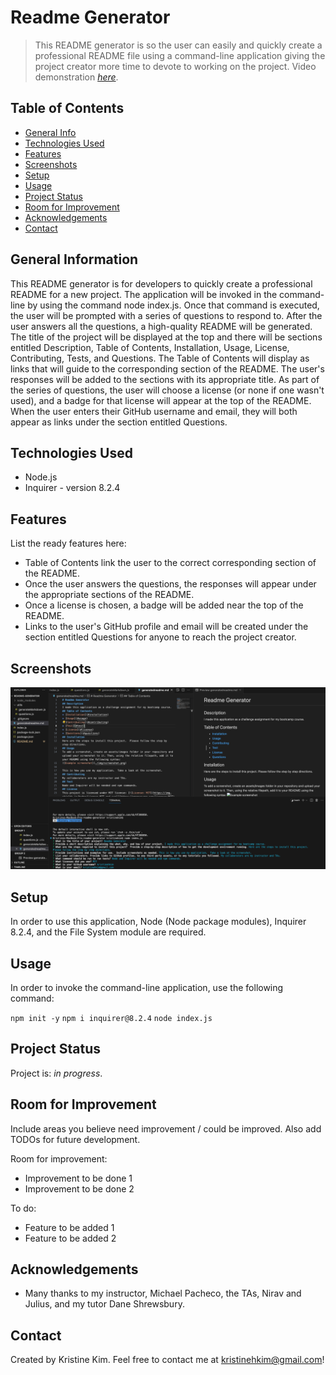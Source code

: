 # Readme Generator
> This README generator is so the user can easily and quickly create a professional README file using a command-line application giving the project creator more time to devote to working on the project.
> Video demonstration [_here_](https://drive.google.com/file/d/1nuTFrsrxFprEZKNy_JPYGSRvRQCYY3le/view). <!-- If you have the project hosted somewhere, include the link here. -->

## Table of Contents
* [General Info](#general-information)
* [Technologies Used](#technologies-used)
* [Features](#features)
* [Screenshots](#screenshots)
* [Setup](#setup)
* [Usage](#usage)
* [Project Status](#project-status)
* [Room for Improvement](#room-for-improvement)
* [Acknowledgements](#acknowledgements)
* [Contact](#contact)
<!-- * [License](#license) -->


## General Information
This README generator is for developers to quickly create a professional README for a new project.  The application will be invoked in the command-line by using the command node index.js.  Once that command is executed, the user will be prompted with a series of questions to respond to.  After the user answers all the questions, a high-quality README will be generated.  The title of the project will be displayed at the top and there will be sections entitled Description, Table of Contents, Installation, Usage, License, Contributing, Tests, and Questions.  The Table of Contents will display as links that will guide to the corresponding section of the README.  The user's responses will be added to the sections with its appropriate title.  As part of the series of questions, the user will choose a license (or none if one wasn't used), and a badge for that license will appear at the top of the README.  When the user enters their GitHub username and email, they will both appear as links under the section entitled Questions.
<!-- You don't have to answer all the questions - just the ones relevant to your project. -->


## Technologies Used
- Node.js
- Inquirer - version 8.2.4


## Features
List the ready features here:
- Table of Contents link the user to the correct corresponding section of the README.
- Once the user answers the questions, the responses will appear under the appropriate sections of the README.
- Once a license is chosen, a badge will be added near the top of the README.
- Links to the user's GitHub profile and email will be created under the section entitled Questions for anyone to reach the project creator.


## Screenshots
![Example screenshot](./assets/readme-generator.png)
<!-- If you have screenshots you'd like to share, include them here. -->


## Setup
In order to use this application, Node (Node package modules), Inquirer 8.2.4, and the File System module are required.

## Usage
In order to invoke the command-line application, use the following command:

`npm init -y`
`npm i inquirer@8.2.4`
`node index.js`


## Project Status
Project is: _in progress_.


## Room for Improvement
Include areas you believe need improvement / could be improved. Also add TODOs for future development.

Room for improvement:
- Improvement to be done 1
- Improvement to be done 2

To do:
- Feature to be added 1
- Feature to be added 2


## Acknowledgements
- Many thanks to my instructor, Michael Pacheco, the TAs, Nirav and Julius, and my tutor Dane Shrewsbury.


## Contact
Created by Kristine Kim.  Feel free to contact me at kristinehkim@gmail.com!


<!-- Optional -->
<!-- ## License -->
<!-- This project is open source and available under the [... License](). -->

<!-- You don't have to include all sections - just the one's relevant to your project -->